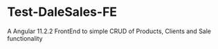 # Test-DaleSales-FE
A Angular 11.2.2 FrontEnd to simple CRUD of Products, Clients and Sale functionality
